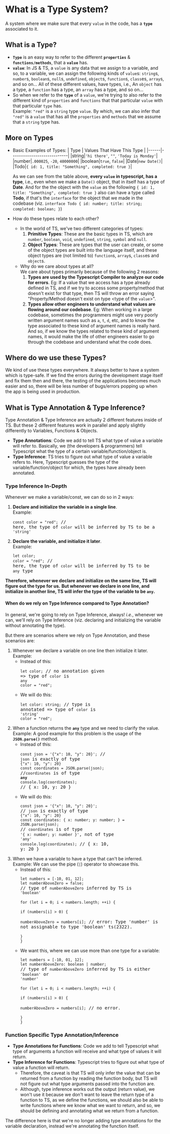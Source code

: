 # What is a Type System?

A system where we make sure that every `value` in the code, has a **`type`** associated to it.

## What is a Type?

- **`Type`** is an easy way to refer to the different **`properties`** & **`functions/methods`**, that a **`value`** has.
- **`value`**: In JS & TS, a `value` is any data that we assign to a variable, and so, to a variable, we can assign the following kinds of `value`s: `string`s, `number`s, `boolean`s, `null`s, `undefined`, `object`s, `function`s, `class`es, `array`s, and so on... All of these different values, have types, i.e., An `object` has a type, a `function` has a type, an `array` has a type, and so on...
- So when we refer to the **`type`** of a `value`, we're trying to also refer to the different kind of `properties` and `functions` that that particular `value` with that particular `type` has. <br> Example: `"red"` is a `string` type `value`. By which, we can also infer that `"red"` is a `value` that has all the `properties` and `methods` that we assume that a `string` type has.

## More on Types

- Basic Examples of Types:
  | Type | Values That Have This Type |
  |------|----------------------------|
  |string|`'hi there'`, `""`, `'Today is Monday'`|
  |number|`.000025`, `-20`, `40000000`|
  |boolean|`true`, `false`|
  |Date|`new Date()`|
  |Todo|`{ id: 1, title: "Something", completed: true }`|

  As we can see from the table above, **every `value` in typescript, has a type**, i.e., even when we make a `Date()` object, that in itself has a type of **Date**. And for the the object with the `value` as the following `{ id: 1, title: "Something", completed: true }` also can have a type called **Todo**, if that's the `interface` for the object that we made in the codebase (viz. `interface Todo { id: number; title: string; completed: boolean; }`)
- How do these types relate to each other?
  - In the world of TS, we've two different categories of types:
    1. **Primitive Types**: These are the basic types in TS, which are `number`, `boolean`, `void`, `undefined`, `string`, `symbol` and `null`.
    2. **Object Types**: These are types that the user can create, or some of the object types are built into the language itself, and these object types are (not limited to) `function`s, `array`s, `class`es and `object`s.
  - Why do we care about types at all? <br> We care about types primarily because of the following 2 reasons:
    1. **Types are used by the Typescript Compiler to analyze our code for errors**. Eg: If a value that we access has a type already defined in TS, and if we try to access some property/method that doesn't exist for that type, then TS will throw an error saying "Property/Method doesn't exist on type &lt;type of the `value`>".
    2. **Types allow other engineers to understand what values are flowing around our codebase**. Eg: When working in a large codebase, sometimes the programmers might use very poorly written argument names such as `a`, `t`, `d`, etc, and to know the type associated to these kind of argument names is really hard. And so, if we know the types related to these kind of argument names, it would make the life of other engineers easier to go through the codebase and understand what the code does.

## Where do we use these Types?

We kind of use these types everywhere. It always better to have a system which is type-safe. If we find the errors during the development stage itself and fix them then and there, the testing of the applications becomes much easier and so, there will be less number of bugs/errors popping up when the app is being used in production.

## What is Type Annotation & Type Inference?

Type Annotation & Type Inference are actually 2 different features inside of TS. But these 2 different features work in parallel and apply slightly differently to Variables, Functions & Objects.

- **Type Annotations**: Code we add to tell TS what type of value a variable will refer to. Basically, we (the developers & programmers) tell Typescript what the type of a certain variable/function/object is.
- **Type Inference**: TS tries to figure out what type of value a variable refers to. Here, Typescript guesses the type of the variable/function/object for which, the types have already been annotated.

### Type Inference In-Depth

Whenever we make a variable/const, we can do so in 2 ways:

1. **Declare and initialize the variable in a single line**. <br> Example: <pre>`const color = "red";` // here, the type of `color` will be inferred by TS to be a `'string'`</pre>
2. **Declare the variable, and initialize it later**. <br> Example: <pre>`let color;`<br>`color = "red";` // here, the type of `color` will be inferred by TS to be `any` type</pre>

**Therefore, whenever we declare and initialize on the same line, TS will figure out the type for us.** **But whenever we declare in one line, and initialize in another line, TS will infer the type of the variable to be `any`.**

#### When do we rely on Type Inference compared to Type Annotation?

In general, we're going to rely on Type Inference, always! *i.e.*, whenever we can, we'll rely on Type Inference (viz. declaring and initializing the variable without annotating the type).

But there are scenarios where we rely on Type Annotation, and these scenarios are:

1. Whenever we declare a variable on one line then initialize it later. <br> Example:
   - Instead of this: <pre>`let color;` // no annotation given => type of `color` is `any`<br>`color = "red";`</pre> 
   - We will do this: <pre>`let color: string;` // type is annotated => type of `color` is `'string'`<br>`color = "red";`</pre>
2. When a function returns the **`any`** type and we need to clarify the value. <br>Example: A good example for this problem is the usage of the **`JSON.parse()`** method.
   - Instead of this: <pre>`const json = '{"x": 10, "y": 20}';` // `json` is exactly of type `{"x": 10, "y": 20}`<br>`const coordinates = JSON.parse(json);` //`coordinates` is of type **`any`**<br>`console.log(coordinates);` // { x: 10, y: 20 }</pre>
   - We will do this:<pre>`const json = '{"x": 10, "y": 20}';` // `json` is exactly of type `{"x": 10, "y": 20}`<br>`const coordinates: { x: number; y: number; } = JSON.parse(json);` // `coordinates` is of type `'{ x: number; y: number }'`, not of type `'any'`<br>`console.log(coordinates);` // { x: 10, y: 20 }</pre>
3. When we have a variable to have a type that can't be inferred. <br>Example: We can use the pipe (`|`) operator to showcase this.
   - Instead of this: <pre>`let numbers = [-10, 01, 12];`<br>`let numberAboveZero = false;` // type of `numberAboveZero` inferred by TS is `'boolean'`<br><br>`for (let i = 0; i < numbers.length; ++i) {`<br>  `if (numbers[i] > 0) {`<br>    `numberAboveZero = numbers[i];` // error: Type 'number' is not assignable to type 'boolean' ts(2322).<br>  `}`<br>`}`</pre>
   - We want this, where we can use more than one type for a variable: <pre>`let numbers = [-10, 01, 12];`<br>`let numberAboveZero: boolean | number;` // type of `numberAboveZero` inferred by TS is either `'boolean'` or `'number'`<br><br>`for (let i = 0; i < numbers.length; ++i) {`<br>  `if (numbers[i] > 0) {`<br>    `numberAboveZero = numbers[i];` // no error.<br>  `}`<br>`}`</pre>

### Function Specific Type Annotation/Inference

- **Type Annotations for Functions**: Code we add to tell Typescript what type of arguments a function will receive and what type of values it will return.
- **Type Inference for Functions**: Typescript tries to figure out what type of value a function will return. 
  - Therefore, the caveat is that TS will only infer the value that can be returned from a function by reading the function body, but TS will not figure out what type arguments passed into the function are.
  - Although, type inference works out the output (return value), we won't use it because we don't want to leave the return type of a function to TS, as we define the functions, we should also be able to write functions where we know what we want to return, and so, we should be defining and annotating what we return from a function.

The difference here is that we're no longer adding type annotations for the variable declaration, instead we're annotating the function itself.
